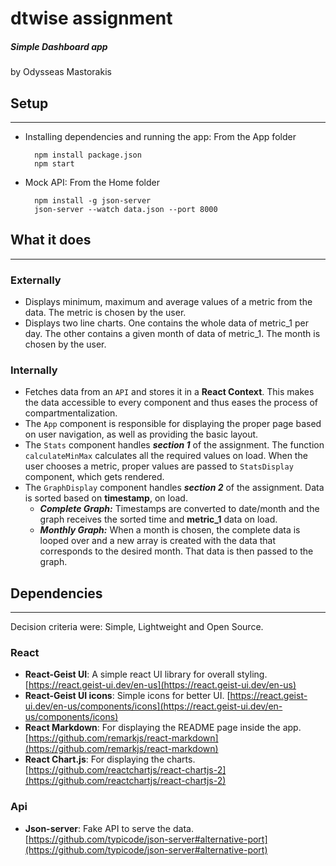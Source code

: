 # dtwise assignment
##### Simple Dashboard app
by Odysseas Mastorakis

## Setup
---
- Installing dependencies and running the app:
    From the App folder

        npm install package.json
        npm start 
- Mock API:
    From the Home folder

        npm install -g json-server
        json-server --watch data.json --port 8000

## What it does
---
### Externally
- Displays minimum, maximum and average values of a metric from the data. The metric is chosen by the user.
- Displays two line charts. One contains the whole data of metric_1 per day. The other contains a given month of data of metric_1. The month is chosen by the user.

### Internally
- Fetches data from an `API` and stores it in a **React Context**. This makes the data accessible to every component and thus eases the process of compartmentalization.
- The `App` component is responsible for displaying the proper page based on user navigation, as well as providing the basic layout.
- The `Stats` component handles ***section 1*** of the assignment. The function `calculateMinMax` calculates all the required values on load. When the user chooses a metric, proper values are passed to `StatsDisplay` component, which gets rendered.
- The `GraphDisplay` component handles ***section 2*** of the assignment. Data is sorted based on **timestamp**, on load.
  - ***Complete Graph:*** Timestamps are converted to date/month and the graph receives the sorted time and **metric_1** data on load.
  - ***Monthly Graph:*** When a month is chosen, the complete data is looped over and a new array is created with the data that corresponds to the desired month. That data is then passed to the graph.
 
## Dependencies
---
Decision criteria were: Simple, Lightweight and Open Source.
### React
- **React-Geist UI**:  A simple react UI library for overall styling.
    [https://react.geist-ui.dev/en-us](https://react.geist-ui.dev/en-us)
- **React-Geist UI icons**: Simple icons for better UI.
    [https://react.geist-ui.dev/en-us/components/icons](https://react.geist-ui.dev/en-us/components/icons)
- **React Markdown**: For displaying the README page inside the app.
    [https://github.com/remarkjs/react-markdown](https://github.com/remarkjs/react-markdown)
- **React Chart.js**: For displaying the charts.
    [https://github.com/reactchartjs/react-chartjs-2](https://github.com/reactchartjs/react-chartjs-2)

### Api
- **Json-server**: Fake API to serve the data.
    [https://github.com/typicode/json-server#alternative-port](https://github.com/typicode/json-server#alternative-port)